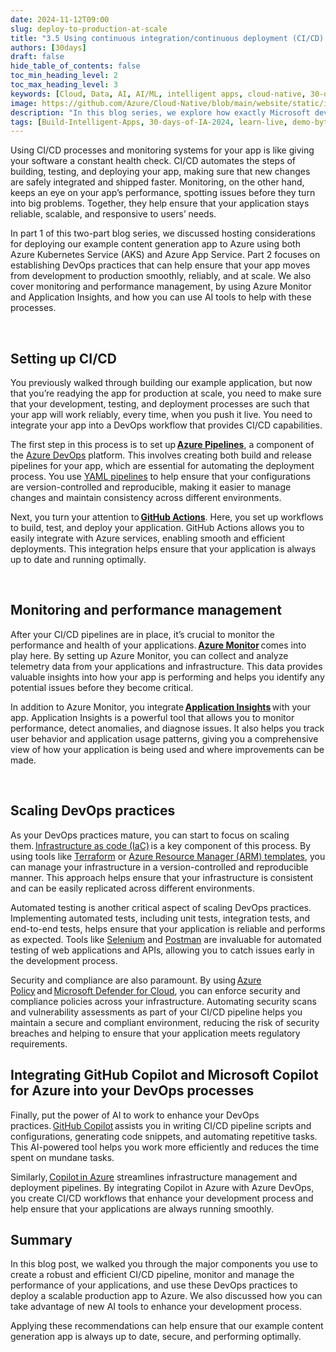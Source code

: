 ```yaml
---
date: 2024-11-12T09:00
slug: deploy-to-production-at-scale
title: "3.5 Using continuous integration/continuous deployment (CI/CD) processes, monitoring, and AI to help ensure that your app can deploy to production at scale"
authors: [30days]
draft: false
hide_table_of_contents: false
toc_min_heading_level: 2
toc_max_heading_level: 3
keywords: [Cloud, Data, AI, AI/ML, intelligent apps, cloud-native, 30-days-2024, 30-days, enterprise apps, digital experiences, app modernization, serverless, ai apps]
image: https://github.com/Azure/Cloud-Native/blob/main/website/static/img/ogImage.png
description: "In this blog series, we explore how exactly Microsoft developer tools can improve DevEx." 
tags: [Build-Intelligent-Apps, 30-days-of-IA-2024, learn-live, demo-bytes, community-gallery, azure-kubernetes-service, azure-functions, azure-openai, azure-container-apps, azure-cosmos-db, github-copilot, github-codespaces, github-actions]
---
```


<head> 
  <meta property="og:url" content="https://azure.github.io/cloud-native/deploy-to-production-at-scale"/>
  <meta property="og:type" content="website"/>
  <meta property="og:title" content="**Build Intelligent Apps | AI Apps on Azure"/>
  <meta property="og:description" content="In this blog series, we explore how exactly Microsoft developer tools can improve DevEx."/>
  <meta property="og:image" content="https://github.com/Azure/Cloud-Native/blob/main/website/static/img/ogImage.png"/>
  <meta name="twitter:url" content="https://azure.github.io/Cloud-Native/deploy-to-production-at-scale" />
  <meta name="twitter:title" content="**Build Intelligent Apps | AI Apps on Azure" />
  <meta name="twitter:description" content="In this blog series, we explore how exactly Microsoft developer tools can improve DevEx." />
  <meta name="twitter:image" content="https://azure.github.io/Cloud-Native/img/ogImage.png" />
  <meta name="twitter:card" content="summary_large_image" />
  <meta name="twitter:creator" content="@devanshidiaries" />
  <link rel="canonical" href="https://azure.github.io/Cloud-Native/deploy-to-production-at-scale" />
</head>

<!-- End METADATA -->

Using CI/CD processes and monitoring systems for your app is like giving your software a constant health check. CI/CD automates the steps of building, testing, and deploying your app, making sure that new changes are safely integrated and shipped faster. Monitoring, on the other hand, keeps an eye on your app’s performance, spotting issues before they turn into big problems. Together, they help ensure that your application stays reliable, scalable, and responsive to users’ needs. 

In part 1 of this two-part blog series, we discussed hosting considerations for deploying our example content generation app to Azure using both Azure Kubernetes Service (AKS) and Azure App Service. Part 2 focuses on establishing DevOps practices that can help ensure that your app moves from development to production smoothly, reliably, and at scale. We also cover monitoring and performance management, by using Azure Monitor and Application Insights, and how you can use AI tools to help with these processes. 

  

## Setting up CI/CD

You previously walked through building our example application, but now that you’re readying the app for production at scale, you need to make sure that your development, testing, and deployment processes are such that your app will work reliably, every time, when you push it live. You need to integrate your app into a DevOps workflow that provides CI/CD capabilities. 

 

The first step in this process is to set up **[Azure Pipelines](https://learn.microsoft.com/azure/devops/pipelines/get-started/what-is-azure-pipelines?view=azure-devops?ocid=biafy25h1_30daysofia_webpage_azuremktg)**, a component of the [Azure DevOps](https://learn.microsoft.com/azure/devops/user-guide/what-is-azure-devops?ocid=biafy25h1_30daysofia_webpage_azuremktg) platform. This involves creating both build and release pipelines for your app, which are essential for automating the deployment process. You use [YAML pipelines](https://learn.microsoft.com/azure/devops/pipelines/get-started/pipelines-get-started?ocid=biafy25h1_30daysofia_webpage_azuremktg) to help ensure that your configurations are version-controlled and reproducible, making it easier to manage changes and maintain consistency across different environments. 

 

Next, you turn your attention to **[GitHub Actions](https://docs.github.com/en/actions)**. Here, you set up workflows to build, test, and deploy your application. GitHub Actions allows you to easily integrate with Azure services, enabling smooth and efficient deployments. This integration helps ensure that your application is always up to date and running optimally. 

  

## Monitoring and performance management

After your CI/CD pipelines are in place, it’s crucial to monitor the performance and health of your applications. **[Azure Monitor](https://learn.microsoft.com/azure/azure-monitor/overview?ocid=biafy25h1_30daysofia_webpage_azuremktg)** comes into play here. By setting up Azure Monitor, you can collect and analyze telemetry data from your applications and infrastructure. This data provides valuable insights into how your app is performing and helps you identify any potential issues before they become critical. 

 

In addition to Azure Monitor, you integrate **[Application Insights](https://learn.microsoft.com/azure/azure-monitor/app/app-insights-overview?ocid=biafy25h1_30daysofia_webpage_azuremktg)** with your app. Application Insights is a powerful tool that allows you to monitor performance, detect anomalies, and diagnose issues. It also helps you track user behavior and application usage patterns, giving you a comprehensive view of how your application is being used and where improvements can be made. 

  

## Scaling DevOps practices

As your DevOps practices mature, you can start to focus on scaling them. [Infrastructure as code (IaC)](https://learn.microsoft.com/devops/deliver/what-is-infrastructure-as-code?ocid=biafy25h1_30daysofia_webpage_azuremktg) is a key component of this process. By using tools like [Terraform](https://learn.microsoft.com/azure/developer/terraform/overview?ocid=biafy25h1_30daysofia_webpage_azuremktg) or [Azure Resource Manager (ARM) templates](https://learn.microsoft.com/azure/azure-resource-manager/management/overview?ocid=biafy25h1_30daysofia_webpage_azuremktg), you can manage your infrastructure in a version-controlled and reproducible manner. This approach helps ensure that your infrastructure is consistent and can be easily replicated across different environments. 

 

Automated testing is another critical aspect of scaling DevOps practices. Implementing automated tests, including unit tests, integration tests, and end-to-end tests, helps ensure that your application is reliable and performs as expected. Tools like [Selenium](https://learn.microsoft.com/azure/devops/pipelines/test/continuous-test-selenium?ocid=biafy25h1_30daysofia_webpage_azuremktg) and [Postman](https://learning.postman.com/docs/integrations/available-integrations/azure-devops/?ocid=biafy25h1_30daysofia_webpage_azuremktg) are invaluable for automated testing of web applications and APIs, allowing you to catch issues early in the development process. 

 

Security and compliance are also paramount. By using [Azure Policy](https://learn.microsoft.com/azure/governance/policy/overview?ocid=biafy25h1_30daysofia_webpage_azuremktg) and [Microsoft Defender for Cloud](https://learn.microsoft.com/azure/defender-for-cloud/defender-for-cloud-introduction?ocid=biafy25h1_30daysofia_webpage_azuremktg), you can enforce security and compliance policies across your infrastructure. Automating security scans and vulnerability assessments as part of your CI/CD pipeline helps you maintain a secure and compliant environment, reducing the risk of security breaches and helping to ensure that your application meets regulatory requirements. 

 

## Integrating GitHub Copilot and Microsoft Copilot for Azure into your DevOps processes

Finally, put the power of AI to work to enhance your DevOps practices. [GitHub Copilot](https://github.com/features/copilot) assists you in writing CI/CD pipeline scripts and configurations, generating code snippets, and automating repetitive tasks. This AI-powered tool helps you work more efficiently and reduces the time spent on mundane tasks. 

 

Similarly, [Copilot in Azure](https://learn.microsoft.com/azure/copilot/overview?ocid=biafy25h1_30daysofia_webpage_azuremktg) streamlines infrastructure management and deployment pipelines. By integrating Copilot in Azure with Azure DevOps, you create CI/CD workflows that enhance your development process and help ensure that your applications are always running smoothly. 

 

## Summary

In this blog post, we walked you through the major components you use to create a robust and efficient CI/CD pipeline, monitor and manage the performance of your applications, and use these DevOps practices to deploy a scalable production app to Azure. We also discussed how you can take advantage of new AI tools to enhance your development process.  

Applying these recommendations can help ensure that our example content generation app is always up to date, secure, and performing optimally. 